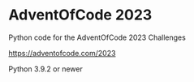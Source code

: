 # AdventOfCode 2023

Python code for the AdventOfCode 2023 Challenges

https://adventofcode.com/2023

Python 3.9.2 or newer
